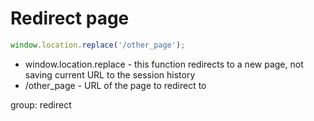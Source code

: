 # Redirect page

```javascript
window.location.replace('/other_page');
```

- window.location.replace - this function redirects to a new page, not saving current URL to the session history
- /other_page - URL of the page to redirect to

group: redirect
